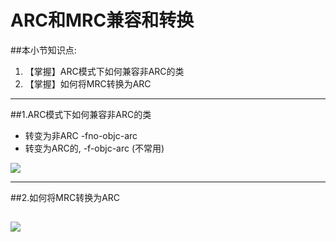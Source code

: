 # ARC和MRC兼容和转换
##本小节知识点:
1. 【掌握】ARC模式下如何兼容非ARC的类
2. 【掌握】如何将MRC转换为ARC

---

##1.ARC模式下如何兼容非ARC的类
- 转变为非ARC -fno-objc-arc
- 转变为ARC的, -f-objc-arc (不常用)

![](../images/a6/Snip20150625_5.png)

---

##2.如何将MRC转换为ARC

![](../images/a6/Snip20150625_7.png)
---